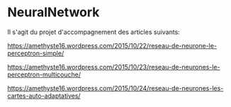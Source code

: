 # NeuralNetwork

Il s'agit du projet d'accompagnement des articles suivants:

https://amethyste16.wordpress.com/2015/10/22/reseau-de-neurone-le-perceptron-simple/

https://amethyste16.wordpress.com/2015/10/23/reseau-de-neurones-le-perceptron-multicouche/

https://amethyste16.wordpress.com/2015/10/24/reseau-de-neurones-les-cartes-auto-adaptatives/
